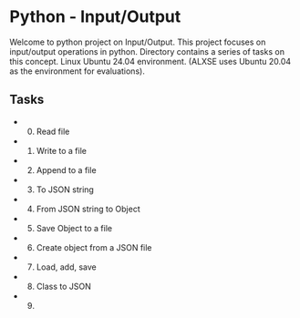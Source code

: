 # Python - Input/Output

Welcome to python project on Input/Output. This project focuses on input/output operations in python. Directory contains a series of tasks on this concept. Linux Ubuntu 24.04 environment. (ALXSE uses Ubuntu 20.04 as the environment for evaluations).

## Tasks

- 0. Read file
- 1. Write to a file
- 2. Append to a file
- 3. To JSON string
- 4. From JSON string to Object
- 5. Save Object to a file
- 6. Create object from a JSON file
- 7. Load, add, save
- 8. Class to JSON
- 9. 
